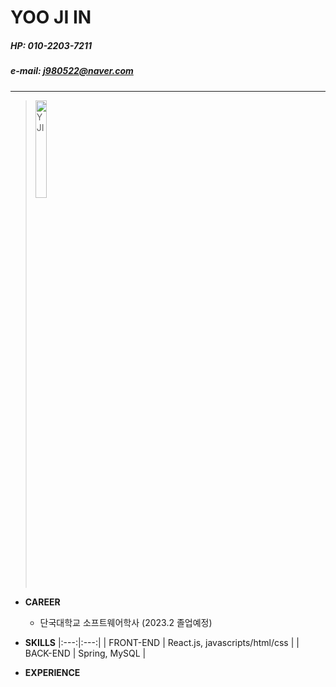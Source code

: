 # YOO JI IN

##### HP: 010-2203-7211

##### e-mail: j980522@naver.com

---

> <img src="./main_img.JPG" width="20%" height="20%" title="main_img" alt="YJI"></img>

- **CAREER**

  - 단국대학교 소프트웨어학사 (2023.2 졸업예정)

- **SKILLS**
  |:---:|:---:|
  | FRONT-END | React.js, javascripts/html/css |
  | BACK-END | Spring, MySQL |

- **EXPERIENCE**
